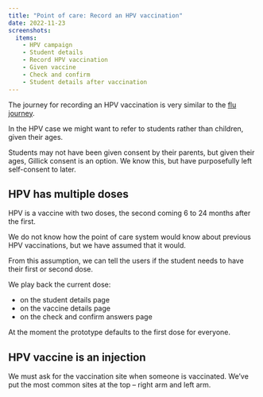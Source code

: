 ```yaml
---
title: "Point of care: Record an HPV vaccination"
date: 2022-11-23
screenshots:
  items:
    - HPV campaign
    - Student details
    - Record HPV vaccination
    - Given vaccine
    - Check and confirm
    - Student details after vaccination
---
```


The journey for recording an HPV vaccination is very similar to the [flu journey](/manage-vaccinations-in-schools/2022/11/poc-flu-campaign/).

In the HPV case we might want to refer to students rather than children, given their ages.

Students may not have been given consent by their parents, but given their ages, Gillick consent is an option. We know this, but have purposefully left self-consent to later.

## HPV has multiple doses

HPV is a vaccine with two doses, the second coming 6 to 24 months after the first.

We do not know how the point of care system would know about previous HPV vaccinations, but we have assumed that it would.

From this assumption, we can tell the users if the student needs to have their first or second dose.

We play back the current dose:

- on the student details page
- on the vaccine details page
- on the check and confirm answers page

At the moment the prototype defaults to the first dose for everyone.

## HPV vaccine is an injection

We must ask for the vaccination site when someone is vaccinated. We’ve put the most common sites at the top – right arm and left arm.

